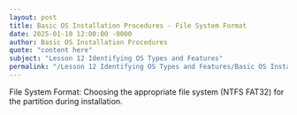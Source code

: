 ```yaml
---
layout: post
title: Basic OS Installation Procedures - File System Format
date: 2025-01-10 12:00:00 -0000
author: Basic OS Installation Procedures
quote: "content here"
subject: "Lesson 12 Identifying OS Types and Features"
permalink: "/Lesson 12 Identifying OS Types and Features/Basic OS Installation Procedures/Basic OS Installation Procedures - File System Format"
---
```


File System Format: Choosing the appropriate file system (NTFS FAT32) for the partition during installation.
